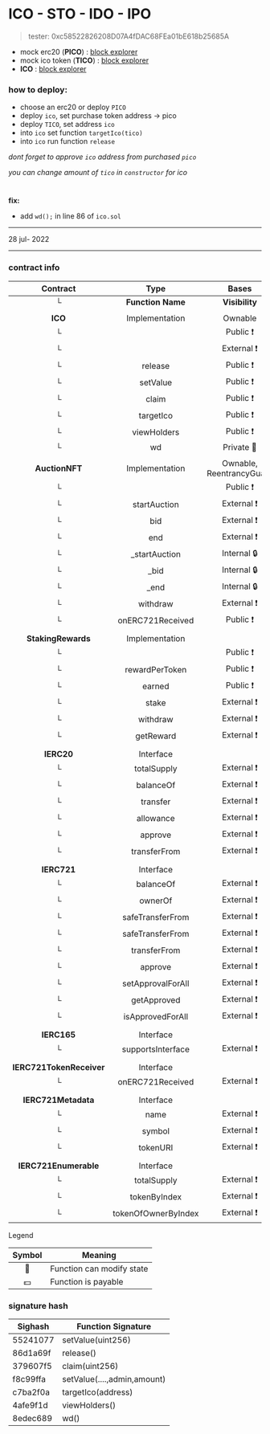 # ICO - STO - IDO - IPO

> tester: 0xc58522826208D07A4fDAC68FEa01bE618b25685A

- mock erc20 (**PICO**) : [block explorer](https://testnet.bscscan.com/address/0x0dc313c7659fd02e1c7d247faa1075ec50f163c8#code)
- mock ico token (**TICO**) : [block explorer](https://testnet.bscscan.com/address/0xe9205ecb3c32bad2335e0e2c1a8014c9ba9ad095#code)
- **ICO** : [block explorer](https://testnet.bscscan.com/address/0xdc4227f7be667a65bd5f72b4332de1784d4b5334#code)

### how to deploy:
- choose an erc20 or deploy `PICO`
- deploy `ico`, set purchase token address -> pico
- deploy `TICO`, set address `ico`
- into `ico` set function `targetIco(tico)`
- into `ico` run function `release`

*dont forget to approve `ico` address from purchased `pico`*

*you can change amount of `tico` in `constructor` for ico*

#

**fix:**
- add `wd();` in line 86 of `ico.sol`

---

28 jul- 2022

---

### contract info 

|  Contract  |         Type        |       Bases      |                  |                 |
|:----------:|:-------------------:|:----------------:|:----------------:|:---------------:|
|     └      |  **Function Name**  |  **Visibility**  |  **Mutability**  |  **Modifiers**  |
||||||
| **ICO** | Implementation | Ownable |||
| └ | <Constructor> | Public ❗️ | 🛑  |NO❗️ |
| └ | <Receive Ether> | External ❗️ |  💵 |NO❗️ |
| └ | release | Public ❗️ | 🛑  | onlyOwner |
| └ | setValue | Public ❗️ | 🛑  | onlyOwner |
| └ | claim | Public ❗️ |  💵 |NO❗️ |
| └ | targetIco | Public ❗️ | 🛑  | onlyOwner |
| └ | viewHolders | Public ❗️ |   |NO❗️ |
| └ | wd | Private 🔐 | 🛑  | |
||||||
| **AuctionNFT** | Implementation | Ownable, ReentrancyGuard |||
| └ | <Constructor> | Public ❗️ | 🛑  |NO❗️ |
| └ | startAuction | External ❗️ | 🛑  | onlyOwner |
| └ | bid | External ❗️ |  💵 |NO❗️ |
| └ | end | External ❗️ | 🛑  | onlyOwner |
| └ | _startAuction | Internal 🔒 | 🛑  | |
| └ | _bid | Internal 🔒 | 🛑  | |
| └ | _end | Internal 🔒 | 🛑  | |
| └ | withdraw | External ❗️ | 🛑  | nonReentrant |
| └ | onERC721Received | Public ❗️ | 🛑  |NO❗️ |
||||||
| **StakingRewards** | Implementation |  |||
| └ | <Constructor> | Public ❗️ | 🛑  |NO❗️ |
| └ | rewardPerToken | Public ❗️ |   |NO❗️ |
| └ | earned | Public ❗️ |   |NO❗️ |
| └ | stake | External ❗️ | 🛑  | updateReward |
| └ | withdraw | External ❗️ | 🛑  | updateReward |
| └ | getReward | External ❗️ | 🛑  | updateReward |
||||||
| **IERC20** | Interface |  |||
| └ | totalSupply | External ❗️ |   |NO❗️ |
| └ | balanceOf | External ❗️ |   |NO❗️ |
| └ | transfer | External ❗️ | 🛑  |NO❗️ |
| └ | allowance | External ❗️ |   |NO❗️ |
| └ | approve | External ❗️ | 🛑  |NO❗️ |
| └ | transferFrom | External ❗️ | 🛑  |NO❗️ |
||||||
| **IERC721** | Interface |  |||
| └ | balanceOf | External ❗️ |   |NO❗️ |
| └ | ownerOf | External ❗️ |   |NO❗️ |
| └ | safeTransferFrom | External ❗️ |  💵 |NO❗️ |
| └ | safeTransferFrom | External ❗️ |  💵 |NO❗️ |
| └ | transferFrom | External ❗️ |  💵 |NO❗️ |
| └ | approve | External ❗️ |  💵 |NO❗️ |
| └ | setApprovalForAll | External ❗️ | 🛑  |NO❗️ |
| └ | getApproved | External ❗️ |   |NO❗️ |
| └ | isApprovedForAll | External ❗️ |   |NO❗️ |
||||||
| **IERC165** | Interface |  |||
| └ | supportsInterface | External ❗️ |   |NO❗️ |
||||||
| **IERC721TokenReceiver** | Interface |  |||
| └ | onERC721Received | External ❗️ | 🛑  |NO❗️ |
||||||
| **IERC721Metadata** | Interface |  |||
| └ | name | External ❗️ |   |NO❗️ |
| └ | symbol | External ❗️ |   |NO❗️ |
| └ | tokenURI | External ❗️ |   |NO❗️ |
||||||
| **IERC721Enumerable** | Interface |  |||
| └ | totalSupply | External ❗️ |   |NO❗️ |
| └ | tokenByIndex | External ❗️ |   |NO❗️ |
| └ | tokenOfOwnerByIndex | External ❗️ |   |NO❗️ |


 Legend

|  Symbol  |  Meaning  |
|:--------:|-----------|
|    🛑    | Function can modify state |
|    💵    | Function is payable |

### signature hash 

| Sighash   |   Function Signature | 
| ---- |  ---- | 
| 55241077  |  setValue(uint256) | 
| 86d1a69f  |  release() | 
| 379607f5  |  claim(uint256) | 
| f8c99ffa  |  setValue(....,admin,amount) | 
| c7ba2f0a  |  targetIco(address) | 
| 4afe9f1d  |  viewHolders() | 
| 8edec689  |  wd() | 

